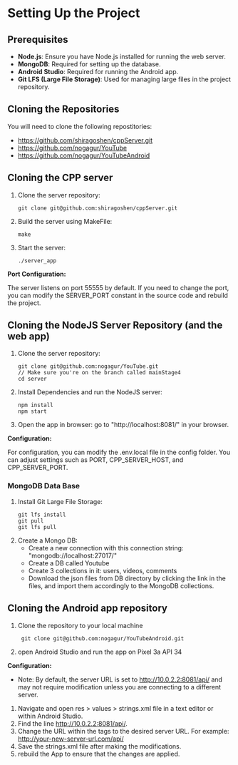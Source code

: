 # Setting Up the Project

## Prerequisites

- **Node.js**: Ensure you have Node.js installed for running the web server.
- **MongoDB**: Required for setting up the database.
- **Android Studio**: Required for running the Android app.
- **Git LFS (Large File Storage)**: Used for managing large files in the project repository.

## Cloning the Repositories

 You will need to clone the following repostitories:

- https://github.com/shiragoshen/cppServer.git
- https://github.com/nogagur/YouTube
- https://github.com/nogagur/YouTubeAndroid

## Cloning the CPP server
1. Clone the server repository:
    ````
   git clone git@github.com:shiragoshen/cppServer.git
   ````
2. Build the server using MakeFile:
   ````
   make
   ````
3. Start the server:
   ````
   ./server_app
   ````
**Port Configuration:**

The server listens on port 55555 by default. If you need to change the port, you can modify the SERVER_PORT constant in the source code and rebuild the project.
   
## Cloning the NodeJS Server Repository (and the web app)

1. Clone the server repository:
    ````
   git clone git@github.com:nogagur/YouTube.git
   // Make sure you're on the branch called mainStage4
   cd server
   ````
2. Install Dependencies and run the NodeJS server:
   ````
   npm install
   npm start
   ````
3. Open the app in browser: go to "http://localhost:8081/" in your browser.

**Configuration:**

For configuration, you can modify the .env.local file in the config folder. You can adjust settings such as PORT, CPP_SERVER_HOST, and CPP_SERVER_PORT.
   
### MongoDB Data Base
1. Install Git Large File Storage:
   ````
   git lfs install
   git pull
   git lfs pull
2. Create a Mongo DB:
   - Create a new connection with this connection string: "mongodb://localhost:27017/"
   - Create a DB called Youtube
   - Create 3 collections in it: users, videos, comments
   - Download the json files from DB directory by clicking the link in the files, and import them accordingly to the MongoDB collections.

## Cloning the Android app repository

1. Clone the repository to your local machine
   ````
    git clone git@github.com:nogagur/YouTubeAndroid.git
   ````
3. open Android Studio and run the app on Pixel 3a API 34

**Configuration:**
* Note: By default, the server URL is set to http://10.0.2.2:8081/api/ and may not require modification unless you are connecting to a different server.

1. Navigate and open res > values > strings.xml file in a text editor or within Android Studio.
2. Find the line <string name="BaseUrl">http://10.0.2.2:8081/api/</string>.
3. Change the URL within the <string> tags to the desired server URL. For example:
   <string name="BaseUrl">http://your-new-server-url.com/api/</string>
4. Save the strings.xml file after making the modifications.
5. rebuild the App to ensure that the changes are applied.
